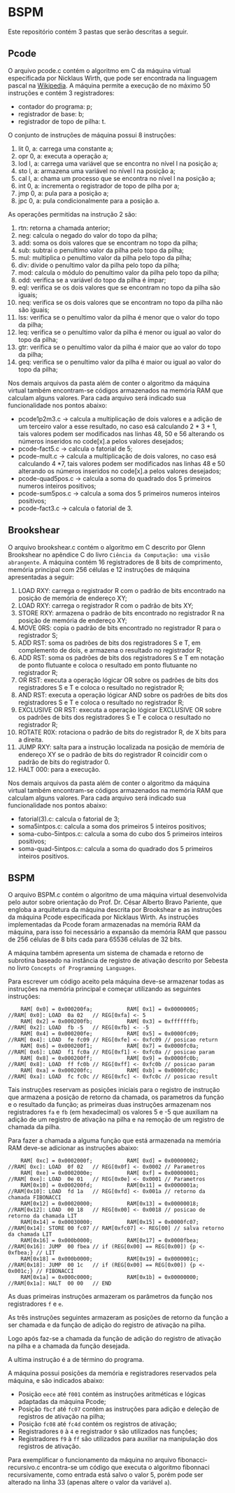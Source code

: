 # BSPM
Este repositório contém 3 pastas que serão descritas a seguir.
## Pcode
O arquivo pcode.c contém o algoritmo em C da máquina virtual especificada por Nicklaus Wirth, que pode ser encontrada na linguagem pascal na [Wikipedia](https://en.wikipedia.org/wiki/P-code_machine). A máquina permite a execução de no máximo 50 instruções e contém 3 registradores:
- contador do programa: p;
- registrador de base: b;
- registrador de topo de pilha: t.

O conjunto de instruções de máquina possui 8 instruções:
1. lit 0, a: carrega uma constante a;
2. opr 0, a: executa a operação a;
3. lod l, a: carrega uma variável que se encontra no nível l na posição a;
4. sto l, a: armazena uma variável no nível l na posição a;
5. cal l, a: chama um processo que se encontra no nível l na posição a;
6. int 0, a: incrementa o registrador de topo de pilha por a;
7. jmp 0, a: pula para a posição a;
8. jpc 0, a: pula condicionalmente para a posição a.


As operações permitidas na instrução 2 são:
1. rtn: retorna a chamada anterior;
2. neg: calcula o negado do valor do topo da pilha;
3. add: soma os dois valores que se encontram no topo da pilha;
4. sub: subtrai o penultimo valor da pilha pelo topo da pilha;
5. mul: multiplica o penultimo valor da pilha pelo topo da pilha;
6. div: divide o penultimo valor da pilha pelo topo da pilha;
7. mod: calcula o módulo do penultimo valor da pilha pelo topo da pilha;
8. odd: verifica se a variável do topo da pilha é ímpar; 
9. eql: verifica se os dois valores que se encontram no topo da pilha são iguais;
10. neq: verifica se os dois valores que se encontram no topo da pilha não são iguais;
11. lss: verifica se o penultimo valor da pilha é menor que o valor do topo da pilha;
12. leq: verifica se o penultimo valor da pilha é menor ou igual ao valor do topo da pilha;
13. gtr: verifica se o penultimo valor da pilha é maior que ao valor do topo da pilha;
14. geq: verifica se o penultimo valor da pilha é maior ou igual ao valor do topo da pilha;

Nos demais arquivos da pasta além de conter o algoritmo da máquina virtual também encontram-se códigos armazenados na memória RAM que calculam alguns valores. Para cada arquivo será indicado sua funcionalidade nos pontos abaixo:
* pcode1p2m3.c -> calcula a multiplicação de dois valores e a adição de um terceiro valor a esse resultado, no caso esá calculando 2 * 3 + 1, tais valores podem ser modificados nas linhas 48, 50 e 56 alterando os números inseridos no code[x].a pelos valores desejados;
* pcode-fact5.c -> calcula o fatorial de 5;
* pcode-mult.c -> calcula a multiplicação de dois valores, no caso esá calculando 4 *7, tais valores podem ser modificados nas linhas 48  e 50 alterando os números inseridos no code[x].a pelos valores desejados;
* pcode-quad5pos.c -> calcula a soma do quadrado dos 5 primeiros numeros inteiros positivos;
* pcode-sum5pos.c -> calcula a soma dos 5 primeiros numeros inteiros positivos;
* pcode-fact3.c -> calcula o fatorial de  3.

## Brookshear
O arquivo brookshear.c contém o algoritmo em C descrito por Glenn Brookshear no apêndice C do livro ```Ciência da Computação: uma visão abrangente```. A máquina contém 16 registradores de 8 bits de comprimento, memória principal com 256 células e 12 instruções de máquina apresentadas a seguir:
1. LOAD RXY: carrega o registrador R com o padrão de bits encontrado na posição de memória de endereço XY;
2. LOAD RXY: carrega o registrador R com o padrão de bits XY;
3. STORE RXY: armazena o padrão de bits encontrado no registrador R na posição de memória de endereço XY;
4. MOVE 0RS: copia o padrão de bits encontrado no registrador R para o registrador S;
5. ADD RST: soma os padrões de bits dos registradores S e T, em complemento de dois, e armazena o resultado no registrador R;
6. ADD RST: soma os padrões de bits dos registradores S e T em notação de ponto flutuante e coloca o resultado em ponto flutuante no registrador R;
7. OR RST: executa a operação lógicar OR sobre os padrões de bits dos registradores S e T e coloca o resultado no registrador R;
8. AND RST: executa a operação lógicar AND sobre os padrões de bits dos registradores S e T e coloca o resultado no registrador R;
9. EXCLUSIVE OR RST: executa a operação lógicar EXCLUSIVE OR sobre os padrões de bits dos registradores S e T e coloca o resultado no registrador R;
10. ROTATE R0X: rotaciona o padrão de bits do registrador R, de X bits para a direita.
11. JUMP RXY: salta para a instrução localizada na posição de memória de endereço XY se o padrão de bits do registrador R coincidir com o padrão de bits do registrador 0.
12. HALT 000: para a execução.

Nos demais arquivos da pasta além de conter o algoritmo da máquina virtual também encontram-se códigos armazenados na memória RAM que calculam alguns valores. Para cada arquivo será indicado sua funcionalidade nos pontos abaixo:
- fatorial(3).c: calcula o fatorial de 3;
- soma5intpos.c: calcula a soma dos primeiros 5 inteiros positivos;
- soma-cubo-5intpos.c: calcula a soma do cubo dos 5 primeiros inteiros positivos;
- soma-quad-5intpos.c: calcula a soma do quadrado dos 5 primeiros inteiros positivos.

## BSPM
O arquivo BSPM.c contém o algoritmo de uma máquina virtual desenvolvida pelo autor sobre orientação do Prof. Dr. César Alberto Bravo Pariente, que engloba a arquitetura da máquina descrita por Brookshear e as instruções da máquina Pcode especificada por Nicklaus Wirth. As instruções implementadas da Pcode foram armazenadas na memória RAM da máquina, para isso foi necessário a expansão da memória RAM que passou de 256 células de 8 bits cada para 65536 células de 32 bits.

A máquina também apresenta um sistema de chamada e retorno de subrotina baseado na instância de registro de ativação descrito por Sebesta no livro ```Concepts of Programming Languages```. 

Para escrever um código aceito pela máquina deve-se armazenar todas as instruções na memória principal e começar utilizando as seguintes instruções:
```
    RAM[ 0x0] = 0x000200fa;           RAM[ 0x1] = 0x00000005;       //RAM[ 0x0]: LOAD  0a 02   // REG[0xfa] <- 5
    RAM[ 0x2] = 0x000200fb;           RAM[ 0x3] = 0xfffffffb;       //RAM[ 0x2]: LOAD  fb -5   // REG[0xfb] <- -5
    RAM[ 0x4] = 0x000200fe;           RAM[ 0x5] = 0x0000fc09;       //RAM[ 0x4]: LOAD  fe fc09 // REG[0xfe] <- 0xfc09 // posicao return
    RAM[ 0x6] = 0x000200f1;           RAM[ 0x7] = 0x0000fc0a;       //RAM[ 0x6]: LOAD  f1 fc0a // REG[0xf1] <- 0xfc0a // posicao param
    RAM[ 0x8] = 0x000200ff;           RAM[ 0x9] = 0x0000fc0b;       //RAM[ 0x8]: LOAD  ff fc0b // REG[0xff] <- 0xfc0b // posicao param
    RAM[ 0xa] = 0x000200fc;           RAM[ 0xb] = 0x0000fc0c;       //RAM[ 0xa]: LOAD  fc fc0c // REG[0xfc] <- 0xfc0c // posicao result
```
Tais instruções reservam as posições iniciais para o registro de instrução que armazena a posição de retorno da chamada, os parametros da função e o resultado da função; as primeiras duas instruções armazenam nos registradores ```fa``` e ```fb``` (em hexadecimal) os valores 5 e -5 que auxiliam na adição de um registro de ativação na pilha e na remoção de um registro de chamada da pilha.

Para fazer a chamada a alguma função que está armazenada na memória RAM deve-se adicionar as instruções abaixo:

```
    RAM[ 0xc] = 0x0002000f;           RAM[ 0xd] = 0x00000002;       //RAM[ 0xc]: LOAD  0f 02   // REG[0x0f] <- 0x0002 // Parametros
    RAM[ 0xe] = 0x0002000e;           RAM[ 0xf] = 0x00000001;       //RAM[ 0xe]: LOAD  0e 01   // REG[0x0e] <- 0x0001 // Parametros
    RAM[0x10] = 0x000200fd;           RAM[0x11] = 0x0000001a;       //RAM[0x10]: LOAD  fd 1a   // REG[0xfd] <- 0x001a // retorno da chamada FIBONACCI
    RAM[0x12] = 0x00020000;           RAM[0x13] = 0x00000018;       //RAM[0x12]: LOAD  00 18   // REG[0x00] <- 0x0018 // posicao de retorno da chamada LIT
    RAM[0x14] = 0x00030000;           RAM[0x15] = 0x0000fc07;       //RAM[0x14]: STORE 00 fc07 // RAM[0xfc07] <- REG[00] // salva retorno da chamada LIT
    RAM[0x16] = 0x000b0000;           RAM[0x17] = 0x0000fbea;       //RAM[0x16]: JUMP  00 fbea // if (REG[0x00] == REG[0x00]) {p <- 0xfbea;} // LIT 
    RAM[0x18] = 0x000b0000;           RAM[0x19] = 0x0000001c;       //RAM[0x18]: JUMP  00 1c   // if (REG[0x00] == REG[0x00]) {p <- 0x001c;} // FIBONACCI
    RAM[0x1a] = 0x000c0000;           RAM[0x1b] = 0x00000000;       //RAM[0x1a]: HALT  00 00   // END
```
As duas primeiras instruções armazeram os parâmetros da função nos registradores ```f``` e ```e```.

As três instruções seguintes armazeram as posições de retorno da função a ser chamada e da função de adição do registro de ativação na pilha.

Logo após faz-se a chamada da função de adição do registro de ativação na pilha e a chamada da função desejada.

A ultima instrução é a de término do programa.

A máquina possui posições da memória e registradores reservados pela máquina, e são indicados abaixo:
* Posição ```eece``` até ```f001``` contém as instruções aritméticas e lógicas adaptadas da máquina Pcode;
* Posição ```fbcf``` até ```fc07``` contém as instruções para adição e deleção de registros de ativação na pilha;
* Posição ```fc08``` até ```fc4d``` contém os registros de ativação;
* Registradores ```0``` à ```4``` e registrador ```9``` são utilizados nas funções;
* Registradores ```f9``` à ```ff``` são utilizados para auxiliar na manipulação dos registros de ativação.

Para exemplificar o funcionamento da máquina no arquivo fibonacci-recursivo.c encontra-se um código que executa o algoritmo fibonnaci recursivamente, como entrada está salvo o valor 5, porém pode ser alterado na linha 33 (apenas altere o valor da variável ```a```).
